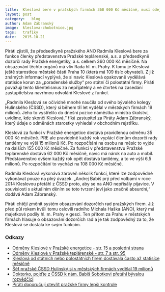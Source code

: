 ```yaml
---
title:	Kleslová bere v pražských firmách 360 000 Kč měsíčně, musí odejít
layout:	post
category:	blog
author:	Adam Zábranský
image:	kleslova-chobotnice.jpg
tags:	trafiky
date:	2015-10-21
---
```


Piráti zjistili, že předsedkyně pražského ANO Radmila Kleslová bere za funkce členky představenstva Pražské teplárenské, a.s. a předsedkyně dozorčí rady Pražské energetiky, a.s. celkem 360 000 Kč měsíčně. Na obsazování těchto orgánů má vliv Rada hl. m. Prahy. K tomu je Kleslová ještě starostkou městské části Praha 10 (která má 109 tisíc obyvatel). Z již známých informací vyplývá, že si navíc Kleslová opakovaně vydělává statisíce korun za „poradenské služby“ pro státní či polostátní firmy. Piráti považují tento klientelismus za nepřijatelný a ve čtvrtek na zasedání zastupitelstva navrhnou odvolání Kleslové z funkcí.

„Radmila Kleslová se očividně mnohé naučila od svého bývalého kolegy Hulínského (ČSSD), který si během tří let vydělal v městských firmách 19 milionů. Jeho to vystřelilo do dnešní pozice náměstka ministra školství, uvidíme, kde skončí Kleslová,“ říká zastupitel za Piráty Adam Zábranský, který údaje o odměnách starostky vyhledal v obchodním rejstříku.

Kleslová za funkci v Pražské energetice dostává pravidlenou odměnu 35 000 Kč měsíčně. PRE ale pravidelně každý rok vyplácí členům dozorčí rady tantiémy ve výši 15 milionů Kč. Po rozpočítání na osobu na měsíc to vyjde na dalších 155 000 Kč měsíčně. Za funkci v představenstvu Pražské teplárenské dostává 62 000 Kč měsíčně, navíc má nárok na auto a mobil. Představenstvo ovšem každý rok opět dostává tantiémy, a to ve výši 6,5 milionů. Po rozpočítání to vychází na 108 000 Kč měsíčně.

Radmila Kleslová vykonává zároveň několik funkcí, které lze zodpovědně vykonávat pouze na plný úvazek. „Andrej Babiš prý před volbami v roce 2014 Kleslovou přetáhl z ČSSD proto, aby se na ANO nepřisály pijavice. V souvislosti s aktuálním děním se toto tvrzení jeví jako značně absurdní,“ dodává Adam Zábranský.

Piráti chtějí změnit systém obsazování dozorčích rad pražských firem. Již před půl rokem kvůli tomu oslovili radního Michala Haška (ANO), který má majetkové podíly hl. m. Prahy v gesci. Ten přitom za Prahu v městských firmách hlasuje o obsazování dozorčích rad a je tak zodpovědný za to, že Kleslová se dostala ke svým funkcím.

### Odkazy

* [Odměny Kleslové v Pražské energetice - str. 15 a poslední strana](https://or.justice.cz/ias/ui/vypis-sl-detail?dokument=17286350&subjektId=703084&spis=75074) 
* [Odměny Kleslové v Pražské teplárenské - str. 7 a str. 95](https://or.justice.cz/ias/ui/vypis-sl-detail?dokument=40255445&subjektId=416553&spis=74243)
* [Kleslová od státních nebo polostátních firem dostávala často až statisíce měsíčně](http://www.rozhlas.cz/zpravy/politika/_zprava/kleslova-od-statnich-nebo-polostatnich-firem-dostavala-casto-az-statisice-mesicne--1545412)
* [Šéf pražské ČSSD Hulinský si v městských firmách vydělal 19 milionů](http://zpravy.idnes.cz/sef-prazske-cssd-hulinsky-si-v-mestskych-firmach-vydelal-19-milionu-1du-/domaci.aspx?c=A101012_114524_domaci_bar)
* [Doktorko, pojďte z ČSSD k nám. Babiš Sobotkovi přetáhl bývalou rozvědčici](http://domaci.ihned.cz/c1-61760810-doktorko-pojdte-z-cssd-k-nam-babis-sobotkovi-pretahl-byvalou-rozvedcici)
* [Piráti doporučují otevřít pražské firmy lepší kontrole](https://praha.pirati.cz/podnety-k-otevreni-firem.html)

